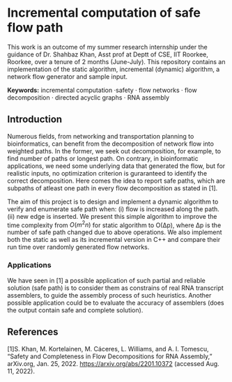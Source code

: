 # Incremental computation of safe flow path
This work is an outcome of my summer research internship under the guidance of Dr. Shahbaz Khan, Asst prof at Deptt of CSE, IIT Roorkee, Roorkee, over a tenure of 2 months (June-July). This repository contains an implementation of the static algorithm, incremental (dynamic) algorithm, a network flow generator and sample input.

**Keywords:** incremental computation ·safety · flow networks · flow decomposition · directed acyclic graphs · RNA assembly

## Introduction
Numerous fields, from networking and transportation planning to bioinformatics, can benefit from the decomposition of network flow into weighted paths. In the former, we seek out decomposition, for example, to find number of paths or longest path. On contrary, in bioinformatic applications, we need some underlying data that generated the flow, but for realistic inputs, no optimization criterion is guraranteed to identify the correct decomposition. Here comes the idea to report safe paths, which are subpaths of atleast one path in every flow decomposition as stated in [1].

The aim of this project is to design and implement a dynamic algorithm to verify and enumerate safe path when:
(i) flow is increased along the path.
(ii) new edge is inserted.
We present this simple algorithm to improve the time complexity from $O(m^2n)$ for static algorithm to O(Δp), where Δp is the number of safe path changed due to above operations. We also implement both the static as well as its incremental version in C++ and compare their run time over randomly generated flow networks.

### Applications
We have seen in [1] a possible application of such partial and reliable solution (safe path) is to consider them as constrains of real RNA transcript assemblers, to guide the assembly process of such heuristics. Another possible application could be to evaluate the accuracy of assemblers (does the output contain safe and complete solution). 

## References
[1]S. Khan, M. Kortelainen, M. Cáceres, L. Williams, and A. I. Tomescu, “Safety and Completeness in Flow Decompositions for RNA Assembly,” arXiv.org, Jan. 25, 2022. https://arxiv.org/abs/2201.10372 (accessed Aug. 11, 2022).